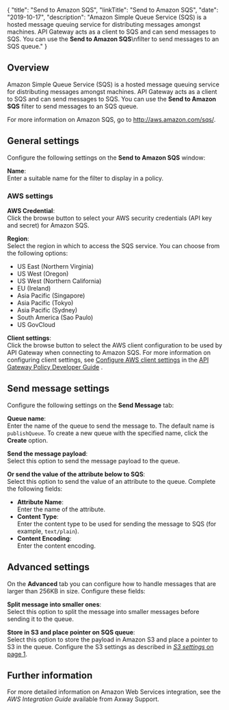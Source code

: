{
"title": "Send to Amazon SQS",
"linkTitle": "Send to Amazon SQS",
"date": "2019-10-17",
"description": "Amazon Simple Queue Service (SQS) is a hosted message queuing service for distributing messages amongst machines. API Gateway acts as a client to SQS and can send messages to SQS. You can use the **Send to Amazon SQS**\\nfilter to send messages to an SQS queue."
}
﻿
<div id="p_aws_sendtosqs_overview">

Overview
--------

Amazon Simple Queue Service (SQS) is a hosted message queuing service for distributing messages amongst machines. API Gateway acts as a client to SQS and can send messages to SQS. You can use the **Send to Amazon SQS**
filter to send messages to an SQS queue.

For more information on Amazon SQS, go to <http://aws.amazon.com/sqs/>.

</div>

<div id="p_aws_sendtosqs_config">

General settings
----------------

Configure the following settings on the **Send to Amazon SQS**
window:

**Name**:\
Enter a suitable name for the filter to display in a policy.

<div>

### AWS settings

**AWS Credential**:\
Click the browse button to select your AWS security credentials (API key and secret) for Amazon SQS.

**Region**:\
Select the region in which to access the SQS service. You can choose from the following options:

-   US East (Northern Virginia)
-   US West (Oregon)
-   US West (Northern California)
-   EU (Ireland)
-   Asia Pacific (Singapore)
-   Asia Pacific (Tokyo)
-   Asia Pacific (Sydney)
-   South America (Sao Paulo)
-   US GovCloud

**Client settings**:\
Click the browse button to select the AWS client configuration to be used by API Gateway when connecting to Amazon SQS. For more information on configuring client settings, see
[Configure AWS client settings](/csh?context=601&product=prod-api-gateway-77)
in the
[API Gateway Policy Developer Guide](/bundle/APIGateway_77_PolicyDevGuide_allOS_en_HTML5/)
.

</div>

</div>

<div id="p_aws_sendtosqs_sendmsg">

Send message settings
---------------------

Configure the following settings on the **Send Message**
tab:

**Queue name**:\
Enter the name of the queue to send the message to. The default name is `publishQueue`. To create a new queue with the specified name, click the **Create**
option.

**Send the message payload**:\
Select this option to send the message payload to the queue.

**Or send the value of the attribute below to SQS**:\
Select this option to send the value of an attribute to the queue. Complete the following fields:

-   **Attribute Name**:\
    Enter the name of the attribute.
-   **Content Type**:\
    Enter the content type to be used for sending the message to SQS (for example, `text/plain`).
-   **Content Encoding**:\
    Enter the content encoding.

</div>

<div id="p_aws_sendtosqs_adv">

Advanced settings
-----------------

On the **Advanced**
tab you can configure how to handle messages that are larger than 256KB in size. Configure these fields:

**Split message into smaller ones**:\
Select this option to split the message into smaller messages before sending it to the queue.

**Store in S3 and place pointer on SQS queue**:\
Select this option to store the payload in Amazon S3 and place a pointer to S3 in the queue. Configure the S3 settings as described in [*S3 settings* on page 1](aws_uploadtos3.htm#S3).

</div>

<div id="p_aws_sendtosqs_info">

Further information
-------------------

For more detailed information on Amazon Web Services integration, see the *AWS Integration Guide*
available from Axway Support.

</div>
